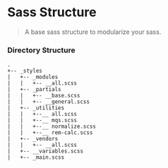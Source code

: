 # Sass Structure
> A base sass structure to modularize your sass.

### Directory Structure

```
.
+-- _styles
|	+-- _modules
|	|  	+-- __all.scss
|	+-- _partials
|	|  	+-- __base.scss
|	|  	+-- __general.scss
|	+-- _utilities
|	|  	+--__ all.scss
|	|  	+--__ mqs.scss
|	|  	+--__ normalize.scss
|	|  	+--__ rem-calc.scss
|	+-- _vendors
|	|  	+-- __all.scss
|	+-- __variables.scss
|	+-- _main.scss
```